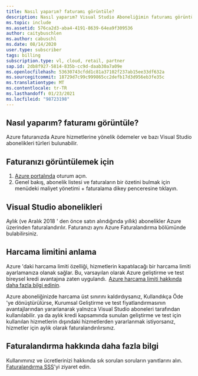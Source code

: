 ```yaml
---
title: Nasıl yaparım? faturamı görüntüle?
description: Nasıl yaparım? Visual Studio Aboneliğimin faturamı görüntülensin mi?
ms.topic: include
ms.assetid: 576ca2d3-aba4-4191-8639-64ea9f309536
author: caitybuschlen
ms.author: cabuschl
ms.date: 08/14/2020
user.type: subscriber
tags: billing
subscription.type: vl, cloud, retail, partner
sap.id: 2db8f927-5814-835b-cc9d-daab30a7a09e
ms.openlocfilehash: 53630743cfdd1c81a37102f237ab15ee33df632a
ms.sourcegitcommit: 18729d7c99c999865cc2defb17d3d956eb3fe35c
ms.translationtype: MT
ms.contentlocale: tr-TR
ms.lasthandoff: 01/23/2021
ms.locfileid: "98723198"
---
```

## <a name="how-do-i-view-my-invoice"></a>Nasıl yaparım? faturamı görüntüle?

Azure faturanızda Azure hizmetlerine yönelik ödemeler ve bazı Visual Studio abonelikleri türleri bulunabilir.

## <a name="to-view-your-invoice"></a>Faturanızı görüntülemek için
1. [Azure portalında](https://portal.azure.com) oturum açın.  
2. Genel bakış, abonelik listesi ve faturaların bir özetini bulmak için menüdeki maliyet yönetimi + faturalama dikey penceresine tıklayın.  

## <a name="visual-studio-subscriptions"></a>Visual Studio abonelikleri 

Aylık (ve Aralık 2018 ' den önce satın alındığında yıllık) abonelikler Azure üzerinden faturalandırılır. Faturanızı aynı Azure Faturalandırma bölümünde bulabilirsiniz.  

## <a name="understanding-spending-limit"></a>Harcama limitini anlama 
Azure 'daki harcama limiti özelliği, hizmetlerin kapatılacağı bir harcama limiti ayarlamanıza olanak sağlar. Bu, varsayılan olarak Azure geliştirme ve test bireysel kredi avantajına zaten uygulandı.  [Azure harcama limiti hakkında daha fazla bilgi edinin](https://docs.microsoft.com/azure/cost-management-billing/manage/spending-limit). 

Azure aboneliğinizde harcama üst sınırını kaldırdıysanız, Kullandıkça Öde 'ye dönüştürülürse, Kurumsal Geliştirme ve test fiyatlandırmasının avantajlarından yararlanarak yalnızca Visual Studio aboneleri tarafından kullanılabilir. ya da aylık kredi kapsamında sunulan geliştirme ve test için kullanılan hizmetlerin dışındaki hizmetlerden yararlanmak istiyorsanız, hizmetler için aylık olarak faturalandırılırsınız.  

## <a name="more-information-about-billing"></a>Faturalandırma hakkında daha fazla bilgi
Kullanımınız ve ücretlerinizi hakkında sık sorulan soruların yanıtlarını alın. [Faturalandırma SSS](https://docs.microsoft.com/azure/cost-management-billing/manage/getting-started)'yi ziyaret edin. 
